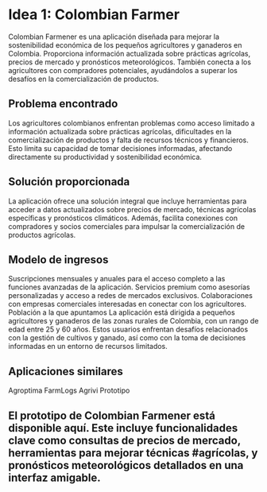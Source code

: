 # Idea 1: Colombian Farmer
Colombian Farmener es una aplicación diseñada para mejorar la sostenibilidad económica de los pequeños agricultores y ganaderos en Colombia. Proporciona información actualizada sobre prácticas agrícolas, precios de mercado y pronósticos meteorológicos. También conecta a los agricultores con compradores potenciales, ayudándolos a superar los desafíos en la comercialización de productos.

## Problema encontrado
Los agricultores colombianos enfrentan problemas como acceso limitado a información actualizada sobre prácticas agrícolas, dificultades en la comercialización de productos y falta de recursos técnicos y financieros. Esto limita su capacidad de tomar decisiones informadas, afectando directamente su productividad y sostenibilidad económica.

## Solución proporcionada
La aplicación ofrece una solución integral que incluye herramientas para acceder a datos actualizados sobre precios de mercado, técnicas agrícolas específicas y pronósticos climáticos. Además, facilita conexiones con compradores y socios comerciales para impulsar la comercialización de productos agrícolas.

## Modelo de ingresos
Suscripciones mensuales y anuales para el acceso completo a las funciones avanzadas de la aplicación.
Servicios premium como asesorías personalizadas y acceso a redes de mercados exclusivos.
Colaboraciones con empresas comerciales interesadas en conectar con los agricultores.
Población a la que apuntamos
La aplicación está dirigida a pequeños agricultores y ganaderos de las zonas rurales de Colombia, con un rango de edad entre 25 y 60 años. Estos usuarios enfrentan desafíos relacionados con la gestión de cultivos y ganado, así como con la toma de decisiones informadas en un entorno de recursos limitados.

## Aplicaciones similares
Agroptima
FarmLogs
Agrivi
Prototipo
## El prototipo de Colombian Farmener está disponible aquí. Este incluye funcionalidades clave como consultas de precios de mercado, herramientas para mejorar técnicas #agrícolas, y pronósticos meteorológicos detallados en una interfaz amigable.

